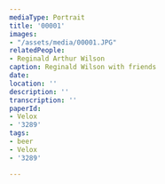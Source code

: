 ```yaml
---
mediaType: Portrait
title: '00001'
images:
- "/assets/media/00001.JPG"
relatedPeople:
- Reginald Arthur Wilson
caption: Reginald Wilson with friends
date: 
location: ''
description: ''
transcription: ''
paperId:
- Velox
- '3289'
tags:
- beer
- Velox
- '3289'

---
```

